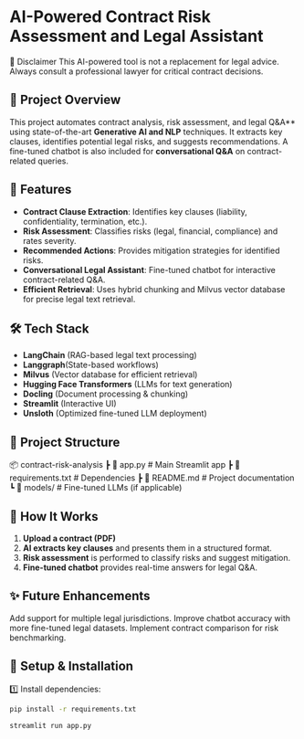 # AI-Powered Contract Risk Assessment and Legal Assistant

📌 Disclaimer
This AI-powered tool is not a replacement for legal advice. Always consult a professional lawyer for critical contract decisions.

## 📌 Project Overview
This project automates contract analysis, risk assessment, and legal Q&A** using state-of-the-art **Generative AI and NLP** techniques. It extracts key clauses, identifies potential legal risks, and suggests recommendations. A fine-tuned chatbot is also included for **conversational Q&A** on contract-related queries.

## 🚀 Features
- **Contract Clause Extraction**: Identifies key clauses (liability, confidentiality, termination, etc.).
- **Risk Assessment**: Classifies risks (legal, financial, compliance) and rates severity.
- **Recommended Actions**: Provides mitigation strategies for identified risks.
- **Conversational Legal Assistant**: Fine-tuned chatbot for interactive contract-related Q&A.
- **Efficient Retrieval**: Uses hybrid chunking and Milvus vector database for precise legal text retrieval.
  

## 🛠️ Tech Stack
- **LangChain** (RAG-based legal text processing)
- **Langgraph**(State-based workflows)
- **Milvus** (Vector database for efficient retrieval)
- **Hugging Face Transformers** (LLMs for text generation)
- **Docling** (Document processing & chunking)
- **Streamlit** (Interactive UI)
- **Unsloth** (Optimized fine-tuned LLM deployment)

## 📂 Project Structure
📦 contract-risk-analysis
┣ 📜 app.py         # Main Streamlit app
┣ 📜 requirements.txt  # Dependencies
┣ 📜 README.md      # Project documentation
┗ 📂 models/        # Fine-tuned LLMs (if applicable)




## 🎯 How It Works
1. **Upload a contract (PDF)**
2. **AI extracts key clauses** and presents them in a structured format.
3. **Risk assessment** is performed to classify risks and suggest mitigation.
4. **Fine-tuned chatbot** provides real-time answers for legal Q&A.

## ✨ Future Enhancements

Add support for multiple legal jurisdictions.
Improve chatbot accuracy with more fine-tuned legal datasets.
Implement contract comparison for risk benchmarking.

## 🔧 Setup & Installation
 1️⃣ Install dependencies:
```bash
pip install -r requirements.txt

streamlit run app.py


